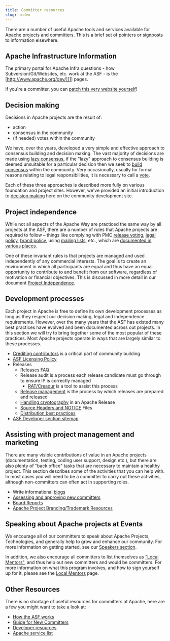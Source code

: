 ```yaml
---
title: Committer resources
slug: index
---
```


There are a number of useful Apache tools and services available for Apache projects
 and committers.  This is a brief set of pointers or signposts to information elsewhere.

## Apache Infrastructure Information

The primary portal for Apache Infra questions - how Subversion/Git/Websites, etc. work
 at the ASF - is the [http://www.apache.org/dev/][1] pages.

If you're a committer, you can [patch this very website yourself][2]!

## Decision making

Decisions in Apache projects are the result of:

  - action
  - consensus in the community 
  - (if needed) votes within the community

We have, over the years, developed a very simple and effective approach to 
consensus building and decision making. The vast majority of decisions are made
using [lazy consensus][3], if the "lazy" approach to consensus building is deemed
unsuitable for a particular decision then we seek to [build consensus][4] within
the community. Very occasionally, usually for formal reasons relating to legal 
responsibilities, it is necessary to call a [vote][5].

Each of these three approaches is described more fully on various foundation 
and project sites. However, we've provided an initial introduction to [decision
making][6] here on the community development site.

## Project independence

While not all aspects of the Apache Way are practiced the same way by 
all projects at the ASF, there are a number of rules that Apache 
projects are required to follow – things like complying with PMC 
[release voting][7], [legal policy][8], [brand policy][9], 
using [mailing lists][10], etc., which are [documented in various places][11]. 

One of these invariant rules is that projects are managed and used
independently of any commercial interests. The goal is to create an 
environment in which all participants are equal and thus have an equal
opportunity to contribute to and benefit from our software, regardless
of motivation or financial objectives. This is discussed in more detail
in our document [Project Independence][12].

<a name="Index-Assistingwithprojectmanagement"></a>

## Development processes

Each project in Apache is free to define its own development processes as 
long as they respect our decision making, legal and independence requirements.
However, over the many years that the ASF has existed many best practices have 
evolved and been documented across out projects. In this section we will try to 
bring together some of the most popular of these practices. Most Apache projects
operate in ways that are largely similar to these processes.

  * [Crediting contributors][13] is a critical part of community building
  * [ASF Licensing Policy][14]
  * Releases
    * [Releases FAQ][15]
    * Release audit is a process each release candidate must go through to ensure IP is correctly managed
      * [RAT/Creadur][16] is a tool to assist this process
    * [Release management][17] is the process by which releases are prepared and released
    * [Handling cryptography][18] in an Apache Release
    * [Source Headers and NOTICE][19] Files
    * [Distribution best practices][20]
  * [ASF Developer section sitemap][21]

## Assisting with project management and marketing

There are many visible contributions of value in an Apache projects
(documentation, testing, coding user support, design etc.), but there are
also plenty of "back office" tasks that are necessary to maintain a healthy
project. This section describes some of the activities that you can help
with. In most cases you will need to be a committer to carry out these
activities, although non-committers can often act in supporting roles.

 * Write informational [blogs][22]
 * [Assessing and approving new committers](/newcommitter.html)
 * [Board Reports](/boardreport.html)
 * [Apache Project Branding/Trademark Resources](http://www.apache.org/foundation/marks/resources)

## Speaking about Apache projects at Events

We encourage all of our committers to speak about Apache Projects, 
Technologies, and generally help to grow and enhance our community.
For more information on getting started, see our 
[Speakers section](/speakers/).

In addition, we also encourage all committers to list themselves as
["Local Mentors"](/localmentors.html), and thus help out new committers
and would be committers. For more information on what this program involves,
and how to sign yourself up for it, please see the 
[Local Mentors](/localmentors.html) page.

## Other Resources

There is no shortage of useful resources for committers at Apache, 
here are a few you might want to take a look at:

  - [How the ASF works][23]
  - [Guide for New Committers][24]
  - [Developer resources][25]
  - [Apache service list][26]


  [1]: http://www.apache.org/dev/
  [2]: /newbiefaq.html#websitecms
  [3]: /committers/lazyConsensus.html
  [4]: /committers/consensusBuilding.html
  [5]: /committes/voting.html
  [6]: /committers/decisionMaking.html
  [7]: http://www.apache.org/dev/release.html
  [8]: http://www.apache.org/legal/
  [9]: http://www.apache.org/foundation/marks/
  [10]: http://www.apache.org/dev/#mail
  [11]: https://blogs.apache.org/comdev/entry/what_makes_apache_projects_different
  [12]: /projectIndependence.html
  [13]: http://subversion.apache.org/docs/community-guide/conventions.html#crediting
  [14]: http://www.apache.org/legal/resolved.html
  [15]: http://www.apache.org/dev/release.html
  [16]: http://incubator.apache.org/rat/
  [17]: http://sling.apache.org/site/release-management.html
  [18]: http://www.apache.org/dev/crypto.html
  [19]: http://www.apache.org/legal/src-headers.html
  [20]: http://incubator.apache.org/guides/releasemanagement.html#distribution-best-practice
  [21]: http://www.apache.org/dev/
  [22]: http://www.apache.org/dev/apache-blogs.html
  [23]: http://www.apache.org/foundation/how-it-works.html
  [24]: http://www.apache.org/dev/new-committers-guide.html
  [25]: http://www.apache.org/dev
  [26]: http://apache.org/dev/services.html